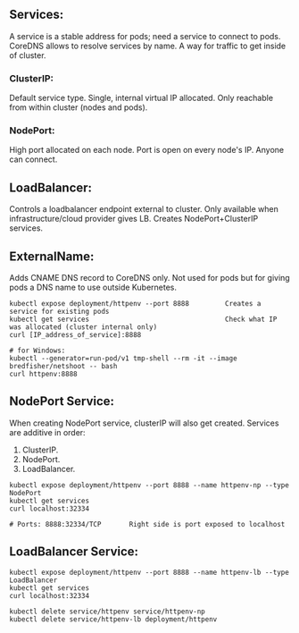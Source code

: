 ## Services:
A service is a stable address for pods; need a service to connect to pods. CoreDNS allows to resolve services by name. A way for traffic to get inside of cluster. 

### ClusterIP:
Default service type. Single, internal virtual IP allocated. Only reachable from within cluster (nodes and pods). 

### NodePort:
High port allocated on each node. Port is open on every node's IP. Anyone can connect.

## LoadBalancer:
Controls a loadbalancer endpoint external to cluster. Only available when infrastructure/cloud provider gives LB. Creates NodePort+ClusterIP services.

## ExternalName:
Adds CNAME DNS record to CoreDNS only. Not used for pods but for giving pods a DNS name to use outside Kubernetes.  

```
kubectl expose deployment/httpenv --port 8888         Creates a service for existing pods
kubectl get services                                  Check what IP was allocated (cluster internal only)
curl [IP_address_of_service]:8888

# for Windows:
kubectl --generator=run-pod/v1 tmp-shell --rm -it --image bredfisher/netshoot -- bash
curl httpenv:8888
```

## NodePort Service:
When creating NodePort service, clusterIP will also get created. Services are additive in order:
1) ClusterIP.
2) NodePort.
3) LoadBalancer.
```
kubectl expose deployment/httpenv --port 8888 --name httpenv-np --type NodePort
kubectl get services
curl localhost:32334

# Ports: 8888:32334/TCP       Right side is port exposed to localhost
```

## LoadBalancer Service:
```
kubectl expose deployment/httpenv --port 8888 --name httpenv-lb --type LoadBalancer
kubectl get services
curl localhost:32334

kubectl delete service/httpenv service/httpenv-np
kubectl delete service/httpenv-lb deployment/httpenv
```
